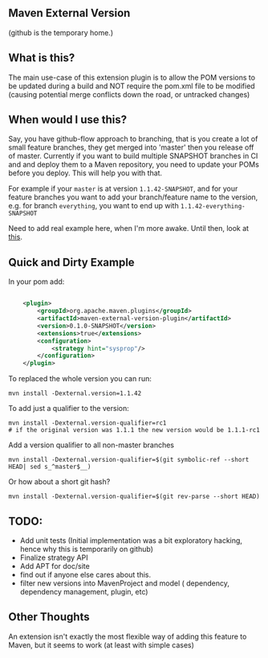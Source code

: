 Maven External Version
-----------------------

(github is the temporary home.)

What is this?
--------------

The main use-case of this extension plugin is to allow the POM versions to be updated during a build and NOT require
the pom.xml file to be modified (causing potential merge conflicts down the road, or untracked changes)

When would I use this?
-----------------------

Say, you have github-flow approach to branching, that is you create a lot of small feature branches, they get merged
into 'master' then you release off of master.  Currently if you want to build multiple SNAPSHOT branches in CI and
and deploy them to a Maven repository, you need to update your POMs before you deploy.  This will help you with that.

For example if your `master` is at version `1.1.42-SNAPSHOT`, and for your feature branches you want to add your
branch/feature name to the version, e.g. for branch `everything`, you want to end up with `1.1.42-everything-SNAPSHOT`


Need to add real example here, when I'm more awake. Until then, look at [this](https://github.com/bdemers/maven-external-version/blob/master/maven-external-version-plugin/src/it/simple-module/pom.xml#L54-L68).

Quick and Dirty Example
------------------------


In your pom add:

```xml

    <plugin>
        <groupId>org.apache.maven.plugins</groupId>
        <artifactId>maven-external-version-plugin</artifactId>
        <version>0.1.0-SNAPSHOT</version>
        <extensions>true</extensions>
        <configuration>
            <strategy hint="sysprop"/>
        </configuration>
    </plugin>

```

To replaced the whole version you can run:

```
mvn install -Dexternal.version=1.1.42
```

To add just a qualifier to the version:

```
mvn install -Dexternal.version-qualifier=rc1
# if the original version was 1.1.1 the new version would be 1.1.1-rc1
```

Add a version qualifier to all non-master branches

```
mvn install -Dexternal.version-qualifier=$(git symbolic-ref --short HEAD| sed s_^master$__)
```

Or how about a short git hash?

```
mvn install -Dexternal.version-qualifier=$(git rev-parse --short HEAD)
```


TODO:
-----

* Add unit tests (Initial implementation was a bit exploratory hacking, hence why this is temporarily on github)
* Finalize strategy API
* Add APT for doc/site
* find out if anyone else cares about this.
* filter new versions into MavenProject and model ( dependency, dependency management, plugin, etc)

Other Thoughts
---------------

An extension isn't exactly the most flexible way of adding this feature to Maven, but it seems to work (at least with
simple cases)


